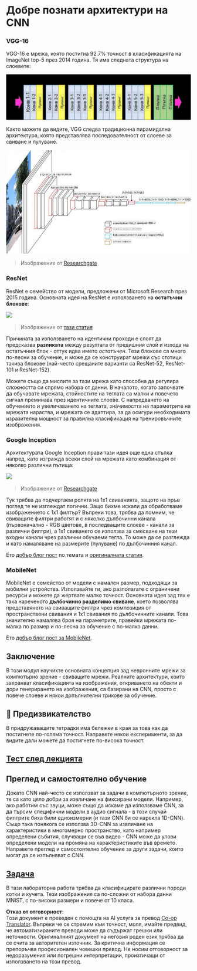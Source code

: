 <!--
CO_OP_TRANSLATOR_METADATA:
{
  "original_hash": "2f7b97b375358cb51a1e098df306bf73",
  "translation_date": "2025-08-25T22:55:56+00:00",
  "source_file": "lessons/4-ComputerVision/07-ConvNets/CNN_Architectures.md",
  "language_code": "bg"
}
-->
# Добре познати архитектури на CNN

### VGG-16

VGG-16 е мрежа, която постигна 92.7% точност в класификацията на ImageNet top-5 през 2014 година. Тя има следната структура на слоевете:

![ImageNet Layers](../../../../../translated_images/vgg-16-arch1.d901a5583b3a51baeaab3e768567d921e5d54befa46e1e642616c5458c934028.bg.jpg)

Както можете да видите, VGG следва традиционна пирамидална архитектура, която представлява последователност от слоеве за свиване и пулуване.

![ImageNet Pyramid](../../../../../translated_images/vgg-16-arch.64ff2137f50dd49fdaa786e3f3a975b3f22615efd13efb19c5d22f12e01451a1.bg.jpg)

> Изображение от [Researchgate](https://www.researchgate.net/figure/Vgg16-model-structure-To-get-the-VGG-NIN-model-we-replace-the-2-nd-4-th-6-th-7-th_fig2_335194493)

### ResNet

ResNet е семейство от модели, предложени от Microsoft Research през 2015 година. Основната идея на ResNet е използването на **остатъчни блокове**:

<img src="images/resnet-block.png" width="300"/>

> Изображение от [тази статия](https://arxiv.org/pdf/1512.03385.pdf)

Причината за използването на идентични проходи е слоят да предсказва **разликата** между резултата от предишния слой и изхода на остатъчния блок - оттук идва името *остатъчен*. Тези блокове са много по-лесни за обучение, и може да се конструират мрежи със стотици такива блокове (най-често срещаните варианти са ResNet-52, ResNet-101 и ResNet-152).

Можете също да мислите за тази мрежа като способна да регулира сложността си спрямо набора от данни. В началото, когато започвате да обучавате мрежата, стойностите на теглата са малки и повечето сигнал преминава през идентичните слоеве. С напредването на обучението и увеличаването на теглата, значимостта на параметрите на мрежата нараства, и мрежата се адаптира, за да осигури необходимата изразителна мощност за правилна класификация на тренировъчните изображения.

### Google Inception

Архитектурата Google Inception прави тази идея още една стъпка напред, като изгражда всеки слой на мрежата като комбинация от няколко различни пътища:

<img src="images/inception.png" width="400"/>

> Изображение от [Researchgate](https://www.researchgate.net/figure/Inception-module-with-dimension-reductions-left-and-schema-for-Inception-ResNet-v1_fig2_355547454)

Тук трябва да подчертаем ролята на 1x1 свиванията, защото на пръв поглед те не изглеждат логични. Защо бихме искали да обработваме изображението с 1x1 филтър? Въпреки това, трябва да помним, че свиващите филтри работят и с няколко дълбочинни канала (първоначално - RGB цветове, в последващите слоеве - канали за различни филтри), а 1x1 свиването се използва за смесване на тези входни канали чрез различни обучаеми тегла. То може да се разглежда и като намаляване на размерите (пулуване) по дълбочинния канал.

Ето [добър блог пост](https://medium.com/analytics-vidhya/talented-mr-1x1-comprehensive-look-at-1x1-convolution-in-deep-learning-f6b355825578) по темата и [оригиналната статия](https://arxiv.org/pdf/1312.4400.pdf).

### MobileNet

MobileNet е семейство от модели с намален размер, подходящи за мобилни устройства. Използвайте ги, ако разполагате с ограничени ресурси и можете да жертвате малко точност. Основната идея зад тях е така нареченото **дълбочинно разделимо свиване**, което позволява представянето на свиващите филтри чрез композиция от пространствени свивания и 1x1 свивания по дълбочинните канали. Това значително намалява броя на параметрите, правейки мрежата по-малка по размер и по-лесна за обучение с по-малко данни.

Ето [добър блог пост за MobileNet](https://medium.com/analytics-vidhya/image-classification-with-mobilenet-cc6fbb2cd470).

## Заключение

В този модул научихте основната концепция зад невронните мрежи за компютърно зрение - свиващите мрежи. Реалните архитектури, които захранват класификацията на изображения, откриването на обекти и дори генерирането на изображения, са базирани на CNN, просто с повече слоеве и някои допълнителни трикове за обучение.

## 🚀 Предизвикателство

В придружаващите тетрадки има бележки в края за това как да постигнете по-голяма точност. Направете някои експерименти, за да видите дали можете да постигнете по-висока точност.

## [Тест след лекцията](https://red-field-0a6ddfd03.1.azurestaticapps.net/quiz/207)

## Преглед и самостоятелно обучение

Докато CNN най-често се използват за задачи в компютърното зрение, те са като цяло добри за извличане на фиксирани модели. Например, ако работим със звуци, може също да искаме да използваме CNN, за да търсим специфични модели в аудио сигнала - в този случай филтрите биха били едноизмерни (и тази CNN би се нарекла 1D-CNN). Също така понякога се използва 3D-CNN за извличане на характеристики в многомерно пространство, като например определени събития, случващи се във видео - CNN може да улови определени модели на промяна на характеристиките във времето. Направете преглед и самостоятелно обучение за други задачи, които могат да се изпълняват с CNN.

## [Задача](lab/README.md)

В тази лабораторна работа трябва да класифицирате различни породи котки и кучета. Тези изображения са по-сложни от набора данни MNIST, с по-високи размери и повече от 10 класа.

**Отказ от отговорност**:  
Този документ е преведен с помощта на AI услуга за превод [Co-op Translator](https://github.com/Azure/co-op-translator). Въпреки че се стремим към точност, моля, имайте предвид, че автоматизираните преводи може да съдържат грешки или неточности. Оригиналният документ на неговия роден език трябва да се счита за авторитетен източник. За критична информация се препоръчва професионален човешки превод. Не носим отговорност за недоразумения или погрешни интерпретации, произтичащи от използването на този превод.